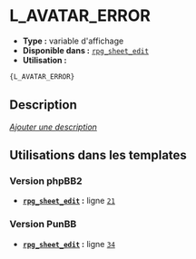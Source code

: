# L_AVATAR_ERROR
* __Type :__ variable d'affichage
* __Disponible dans :__ [`rpg_sheet_edit`](../tpl/var/rpg_sheet_edit.md#readme)
* __Utilisation :__

```html
{L_AVATAR_ERROR}
```

## Description
[*Ajouter une description*](https://fa-tvars.appspot.com/var/L_AVATAR_ERROR)

## Utilisations dans les templates

### Version phpBB2
* __[`rpg_sheet_edit`](../tpl/var/rpg_sheet_edit.md#readme) :__ ligne [`21`](../tpl/src/subsilver/rpg_sheet_edit.tpl#L21)

### Version PunBB
* __[`rpg_sheet_edit`](../tpl/var/rpg_sheet_edit.md#readme) :__ ligne [`34`](../tpl/src/punbb/rpg_sheet_edit.tpl#L34)